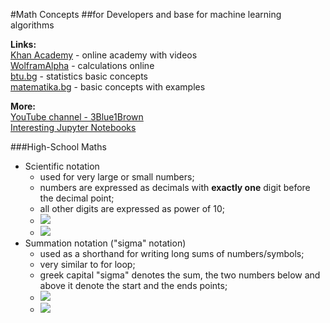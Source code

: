 #Math Concepts
##for Developers and base for machine learning algorithms

**Links:**  
[Khan Academy](https://bg.khanacademy.org/math) - online academy with videos  
[WolframAlpha](https://www.wolframalpha.com/) - calculations online  
[btu.bg](https://www.btu.bg/statexcel/) - statistics basic concepts  
[matematika.bg](https://www.matematika.bg/) - basic concepts with examples

**More:**  
[YouTube channel - 3Blue1Brown](https://www.youtube.com/channel/UCYO_jab_esuFRV4b17AJtAw)  
[Interesting Jupyter Notebooks](https://github.com/jupyter/jupyter/wiki/A-gallery-of-interesting-Jupyter-Notebooks)  

###High-School Maths


- Scientific notation
  - used for very large or small numbers;
  - numbers are expressed as decimals with **exactly one** digit before the decimal point;
  - all other digits are expressed as power of 10;
  - <img src="https://img.netpeak.ua/sim/1561376193667.png" /> 
  - <img src="https://latex.codecogs.com/gif.latex?0,000015 = 1,5 . 10^{-2}" /> 
- Summation notation ("sigma" notation)
  - used as a shorthand for writing long sums of numbers/symbols;
  - very similar to for loop;
  - greek capital "sigma" denotes the sum, the two numbers below and above it denote the start and the ends points;
  - <img src="https://latex.codecogs.com/gif.latex?\sum\limits_{i=1}^5i = 1 + 2 + 3 + 4 + 5" /> 
  - <img src="https://latex.codecogs.com/gif.latex?\sum\limits_{k=1}^n x_k = x_1 + x_2 + ... + x_n" /> 
